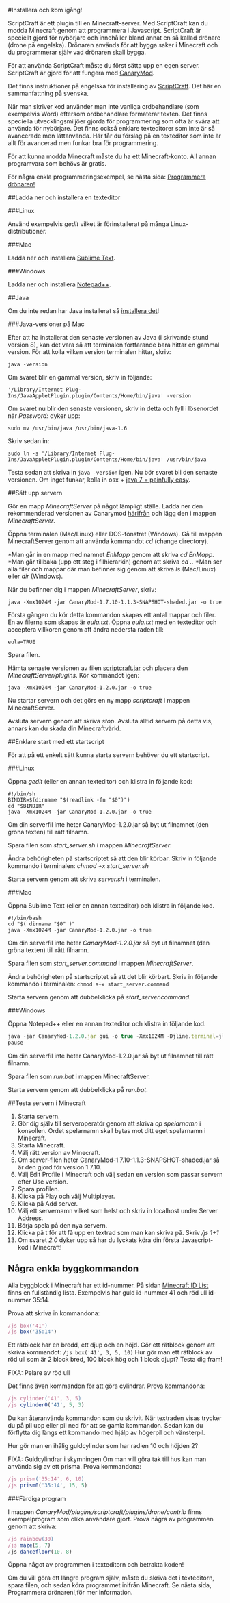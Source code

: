 #Installera och kom igång!

ScriptCraft är ett plugin till en Minecraft-server.
Med ScriptCraft kan du modda Minecraft genom att programmera i Javascript. 
ScriptCraft är speciellt gjord för nybörjare och innehåller bland annat en så kallad drönare (drone på engelska). 
Drönaren används för att bygga saker i Minecraft och du programmerar själv vad drönaren skall bygga. 

För att använda ScriptCraft måste du först sätta upp en egen server. 
ScriptCraft är gjord för att fungera med [CanaryMod](http://canarymod.net/).

Det finns instruktioner på engelska för installering av [ScriptCraft](http://scriptcraftjs.org/).
Det här en sammanfattning på svenska.

När man skriver kod använder man inte vanliga ordbehandlare (som exempelvis Word) eftersom ordbehandlare formaterar texten. Det finns speciella utvecklingsmiljöer gjorda för programmering som ofta är svåra att använda för nybörjare. Det finns också enklare texteditorer som inte är så avancerade men lättanvända. Här får du förslag på en texteditor som inte är allt för avancerad men funkar bra för programmering.

För att kunna modda Minecraft måste du ha ett Minecraft-konto. All annan programvara som behövs är gratis.

För några enkla programmeringsexempel, se nästa sida: [Programmera drönaren!](http://www.malinc.se/programming/minecraft/programDrone.php)

##Ladda ner och installera en texteditor

###Linux

Använd exempelvis *gedit* vilket är förinstallerat på många Linux-distributioner.

###Mac

Ladda ner och installera [Sublime Text](http://www.sublimetext.com/).

###Windows

Ladda ner och installera [Notepad++](http://notepad-plus-plus.org/).

##Java

Om du inte redan har Java installerat så [installera det](http://www.java.com/sv/)!

###Java-versioner på Mac

Efter att ha installerat den senaste versionen av Java (i skrivande stund version 8), kan det vara så att terminalen fortfarande bara hittar en gammal version. För att kolla vilken version terminalen hittar, skriv:

```
java -version
```

Om svaret blir en gammal version, skriv in följande:

```
'/Library/Internet Plug-Ins/JavaAppletPlugin.plugin/Contents/Home/bin/java' -version
```

Om svaret nu blir den senaste versionen, 
skriv in detta och fyll i lösenordet när *Password:* dyker upp:

```
sudo mv /usr/bin/java /usr/bin/java-1.6
```

Skriv sedan in:

```
sudo ln -s '/Library/Internet Plug-Ins/JavaAppletPlugin.plugin/Contents/Home/bin/java' /usr/bin/java
```

Testa sedan att skriva in ```java -version``` igen. Nu bör svaret bli den senaste versionen. Om inget funkar, kolla in osx + [java 7 = painfully easy](https://gist.github.com/johan/10590467).

##Sätt upp servern

Gör en mapp *MinecraftServer* på något lämpligt ställe. 
Ladda ner den rekommenderad versionen av Canarymod 
[härifrån](https://ci.visualillusionsent.net/job/CanaryMod/599/artifact/target/CanaryMod-1.7.10-1.1.3-SNAPSHOT-shaded.jar) och lägg den i mappen *MinecraftServer*.

Öppna terminalen (Mac/Linux) eller DOS-fönstret (Windows).
Gå till mappen MinecraftServer genom att använda kommandot *cd* (change directory).

*Man går in en mapp med namnet *EnMapp* genom att skriva *cd EnMapp*.
*Man går tillbaka (upp ett steg i filhierarkin) genom att skriva *cd ..*
*Man ser alla filer och mappar där man befinner sig genom att skriva *ls*
(Mac/Linux) eller *dir* (Windows).

När du befinner dig i mappen *MinecraftServer*, skriv:

```
java -Xmx1024M -jar CanaryMod-1.7.10-1.1.3-SNAPSHOT-shaded.jar -o true
```

Första gången du kör detta kommandon skapas ett antal mappar och filer. 
En av filerna som skapas är *eula.txt*. Öppna *eula.txt* med en texteditor och acceptera villkoren genom att ändra nedersta raden till:

```
eula=TRUE
```

Spara filen.

Hämta senaste versionen av filen
[scriptcraft.jar](https://github.com/walterhiggins/ScriptCraft/releases)
och placera den *MinecraftServer/plugins*. Kör kommandot igen:

```
java -Xmx1024M -jar CanaryMod-1.2.0.jar -o true
```

Nu startar servern och det görs en ny mapp *scriptcraft* i mappen MinecraftServer.

Avsluta servern genom att skriva *stop*.
Avsluta alltid servern på detta vis, annars kan du skada din Minecraftvärld.

##Enklare start med ett startscript

För att på ett enkelt sätt kunna starta servern behöver du ett startscript.

###Linux

Öppna *gedit* (eller en annan texteditor) och klistra in följande kod:

```
#!/bin/sh
BINDIR=$(dirname "$(readlink -fn "$0")")
cd "$BINDIR"
java -Xmx1024M -jar CanaryMod-1.2.0.jar -o true
```

Om din serverfil inte heter CanaryMod-1.2.0.jar så byt ut filnamnet (den gröna texten) till rätt filnamn.

Spara filen som *start_server.sh* i mappen *MinecraftServer*.

Ändra behörigheten på startscriptet så att den blir körbar.
Skriv in följande kommando i terminalen: *chmod +x start_server.sh*

Starta servern genom att skriva *server.sh* i terminalen.

###Mac

Öppna Sublime Text (eller en annan texteditor) och klistra in följande kod.

```
#!/bin/bash
cd "$( dirname "$0" )"
java -Xmx1024M -jar CanaryMod-1.2.0.jar -o true
```

Om din serverfil inte heter *CanaryMod-1.2.0.jar* så byt ut filnamnet (den gröna texten) till rätt filnamn.

Spara filen som *start_server.command* i mappen *MinecraftServer*.

Ändra behörigheten på startscriptet så att det blir körbart. 
Skriv in följande kommando i terminalen: ```chmod a+x start_server.command```

Starta servern genom att dubbelklicka på *start_server.command*.

###Windows

Öppna Notepad++ eller en annan texteditor och klistra in följande kod.
```javascript
java -jar CanaryMod-1.2.0.jar gui -o true -Xmx1024M -Djline.terminal=jline.UnsupportedTerminal
pause
```
Om din serverfil inte heter CanaryMod-1.2.0.jar
så byt ut filnamnet till rätt filnamn.

Spara filen som *run.bat* i mappen MinecraftServer.

Starta servern genom att dubbelklicka på *run.bat*.

##Testa servern i Minecraft

1. Starta servern.
1. Gör dig själv till serveroperatör genom att skriva *op spelarnamn* i konsollen.
Ordet spelarnamn skall bytas mot ditt eget spelarnamn i Minecraft.
1. Starta Minecraft.
1. Välj rätt version av Minecraft.
  1. Om server-filen heter CanaryMod-1.7.10-1.1.3-SNAPSHOT-shaded.jar så är den gjord för version 1.7.10.
  1. Välj Edit Profile i Minecraft och välj sedan en version som passar servern efter Use version.
  1. Spara profilen.
1. Klicka på Play och välj Multiplayer.
1. Klicka på Add server.
1. Välj ett servernamn vilket som helst och skriv in localhost under Server Address.
1. Börja spela på den nya servern.
1. Klicka på t för att få upp en textrad som man kan skriva på. Skriv
*/js 1+1*
1. Om svaret *2.0* dyker upp så har du lyckats köra din första Javascript-kod i Minecraft!

## Några enkla byggkommandon

Alla byggblock i Minecraft har ett id-nummer. På sidan [Minecraft ID List](http://minecraft-ids.grahamedgecombe.com/) finns en fullständig lista. Exempelvis har guld id-nummer 41 och röd ull id-nummer 35:14.

Prova att skriva in kommandona:

```javascript
/js box('41')
/js box('35:14')
```

Ett rätblock har en bredd, ett djup och en höjd. Gör ett rätblock genom att skriva kommandot:
```/js box('41', 3, 5, 10)```
Hur gör man ett rätblock av röd ull som är 2 block bred, 100 block hög och 1 block djupt? Testa dig fram!

FIXA: Pelare av röd ull

Det finns även kommandon för att göra cylindrar. Prova kommandona:

```javascript
/js cylinder('41', 3, 5)
/js cylinder0('41', 5, 3)
```

Du kan återanvända kommandon som du skrivit. När textraden visas trycker du på pil upp eller pil ned för att se gamla kommandon. Sedan kan du förflytta dig längs ett kommando med hjälp av högerpil och vänsterpil.

Hur gör man en ihålig guldcylinder som har radien 10 och höjden 2?

FIXA: Guldcylindrar i skymningen
Om man vill göra tak till hus kan man använda sig av ett prisma. Prova kommandona:

```javascript
/js prism('35:14', 6, 10)
/js prism0('35:14', 15, 5)
```

###Färdiga program

I mappen *CanaryMod/plugins/scriptcraft/plugins/drone/contrib*
finns exempelprogram som olika användare gjort. 
Prova några av programmen genom att skriva:

```javascript
/js rainbow(30)
/js maze(5, 7)
/js dancefloor(10, 8)
```

Öppna något av programmen i texteditorn och betrakta koden!

Om du vill göra ett längre program själv, måste du skriva det i texteditorn, spara filen, och sedan köra programmet inifrån Minecraft. Se nästa sida, Programmera drönaren!,för mer information.
